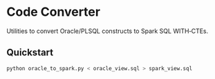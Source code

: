 # Code Converter


Utilities to convert Oracle/PLSQL constructs to Spark SQL WITH‑CTEs.


## Quickstart
```bash
python oracle_to_spark.py < oracle_view.sql > spark_view.sql